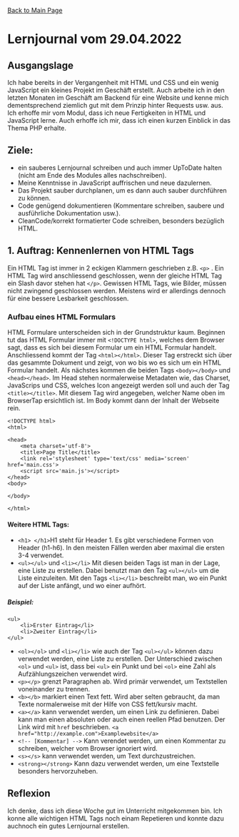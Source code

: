 [Back to Main Page](./../README.md)

# Lernjournal vom 29.04.2022
## Ausgangslage
Ich habe bereits in der Vergangenheit mit HTML und CSS und ein wenig JavaScript ein kleines Projekt im Geschäft erstellt.
Auch arbeite ich in den letzten Monaten im Geschäft am Backend für eine Website und kenne mich dementsprechend ziemlich gut mit dem Prinzip hinter Requests usw. aus.
Ich erhoffe mir vom Modul, dass ich neue Fertigkeiten in HTML und JavaScript lerne. Auch erhoffe ich mir, dass ich einen kurzen Einblick in das Thema PHP erhalte.

## Ziele:
- ein sauberes Lernjournal schreiben und auch immer UpToDate halten (nicht am Ende des Modules alles nachschreiben).
- Meine Kenntnisse in JavaScript auffrischen und neue dazulernen.
- Das Projekt sauber durchplanen, um es dann auch sauber durchführen zu können.
- Code genügend dokumentieren (Kommentare schreiben, saubere und ausführliche Dokumentation usw.).
- CleanCode/korrekt formatierter Code schreiben, besonders bezüglich HTML.

## 1. Auftrag: Kennenlernen von HTML Tags
Ein HTML Tag ist immer in 2 eckigen Klammern geschrieben z.B. `<p>` . Ein HTML Tag wird anschliessend geschlossen, wenn der gleiche HTML Tag ein Slash davor stehen hat `</p>`. Gewissen HTML Tags, wie Bilder, müssen nicht zwingend geschlossen werden. Meistens wird er allerdings dennoch für eine bessere Lesbarkeit geschlossen.

### Aufbau eines HTML Formulars
HTML Formulare unterscheiden sich in der Grundstruktur kaum. Beginnen tut das HTML Formular immer mit `<!DOCTYPE html>`, welches dem Browser sagt, dass es sich bei diesem Formular um ein HTML Formular handelt. Anschliessend kommt der Tag `<html></html>`. Dieser Tag erstreckt sich über das gesammte Dokument und zeigt, von wo bis wo es sich um ein HTML Formular handelt. Als nächstes kommen die beiden Tags `<body></body>` und `<head></head>`. Im Head stehen normalerweise Metadaten wie, das Charset, JavaScrips und CSS, welches Icon angezeigt werden soll und auch der Tag `<title></title>`. Mit diesem Tag wird angegeben, welcher Name oben im BrowserTap ersichtlich ist. Im Body kommt dann der Inhalt der Webseite rein.
```
<!DOCTYPE html>
<html>

<head>
    <meta charset='utf-8'>
    <title>Page Title</title>
    <link rel='stylesheet' type='text/css' media='screen' href='main.css'>
    <script src='main.js'></script>
</head>
<body>

</body>

</html>
```
#### Weitere HTML Tags:
- `<h1> </h1>`H1 steht für Header 1. Es gibt verschiedene Formen von Header (h1-h6). In den meisten Fällen werden aber maximal die ersten 3-4 verwendet. 
- `<ul></ul>` und `<li></li>` Mit diesen beiden Tags ist man in der Lage, eine Liste zu erstellen. Dabei benutzt man den Tag `<ul></ul>` um die Liste einzuleiten. Mit den Tags `<li></li>` beschreibt man, wo ein Punkt auf der Liste anfängt, und wo einer aufhört.</br>
##### Beispiel:
```
<ul>
    <li>Erster Eintrag</li>
    <li>Zweiter Eintrag</li>
</ul>
```
- `<ol></ol>` und `<li></li>` wie auch der Tag `<ul></ul>` können dazu verwendet werden, eine Liste zu erstellen. Der Unterschied zwischen `<ol>` und `<ul>` ist, dass bei `<ul>` ein Punkt und bei `<ol>` eine Zahl als Aufzählungszeichen verwendet wird.
- `<p></p>` grenzt Paragraphen ab. Wird primär verwendet, um Textstellen voneinander zu trennen. 
- `<b></b>` markiert einen Text fett. Wird aber selten gebraucht, da man Texte normalerweise mit der Hilfe von CSS fett/kursiv macht.
- `<a></a>` kann verwendet werden, um einen Link zu definieren. Dabei kann man einen absoluten oder auch einen reellen Pfad benutzen. Der Link wird mit `href` beschrieben. `<a href="http://example.com">Examplewebsite</a>`
- `<!-- [Kommentar] -->` Kann verendet werden, um einen Kommentar zu schreiben, welcher vom Browser ignoriert wird.
- `<s></s>` kann verwendet werden, um Text durchzustreichen. 
- `<strong></strong>` Kann dazu verwendet werden, um eine Textstelle besonders hervorzuheben.

## Reflexion
Ich denke, dass ich diese Woche gut im Unterricht mitgekommen bin. Ich konne alle wichtigen HTML Tags noch einam Repetieren und konnte dazu auchnoch ein gutes Lernjournal erstellen.

